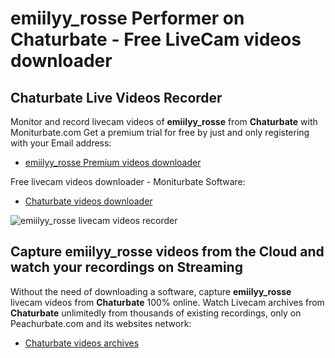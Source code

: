 # emiilyy_rosse Performer on Chaturbate - Free LiveCam videos downloader

## Chaturbate Live Videos Recorder

Monitor and record livecam videos of **emiilyy_rosse** from **Chaturbate** with Moniturbate.com
Get a premium trial for free by just and only registering with your Email address:
* [emiilyy_rosse Premium videos downloader](https://moniturbate.com/request-demo-licence-key.html)

Free livecam videos downloader - Moniturbate Software:
* [Chaturbate videos downloader](https://moniturbate.com/moniturbate-download-software.html)

![emiilyy_rosse livecam videos recorder](https://peachurnet.com/templates/moniturbate-software.png)


## Capture emiilyy_rosse videos from the Cloud and watch your recordings on Streaming

Without the need of downloading a software, capture **emiilyy_rosse** livecam videos from **Chaturbate** 100% online.
Watch Livecam archives from **Chaturbate** unlimitedly from thousands of existing recordings, only on Peachurbate.com and its websites network:
* [Chaturbate videos archives](https://peachurnet.com/)